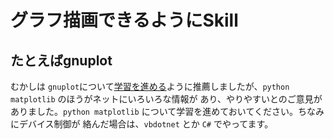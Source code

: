 # グラフ描画できるようにSkill

## たとえばgnuplot

むかしは `gnuplot`について[学習を進める](https://ss.scphys.kyoto-u.ac.jp/person/yonezawa/contents/program/gnuplot/index.html)ように推薦しましたが、`python matplotlib` のほうがネットにいろいろな情報が
あり、やりやすいとのご意見がありました。`python matplotlib` について学習を進めておいてください。ちなみにデバイス制御が
絡んだ場合は、`vbdotnet` とか `C#` でやってます。
